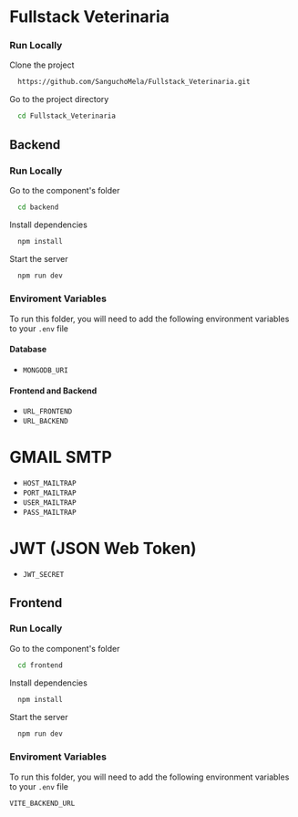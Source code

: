 # Fullstack Veterinaria 

### Run Locally

Clone the project

```bash
  https://github.com/SanguchoMela/Fullstack_Veterinaria.git
```

Go to the project directory

```bash
  cd Fullstack_Veterinaria
```
## Backend

### Run Locally

Go to the component's folder 

```bash
  cd backend
```

Install dependencies

```bash
  npm install
```

Start the server

```bash
  npm run dev
```

### Enviroment Variables

To run this folder, you will need to add the following environment variables to your `.env` file

#### Database
- `MONGODB_URI`

#### Frontend and Backend
- `URL_FRONTEND` 
- `URL_BACKEND`

# GMAIL SMTP
- `HOST_MAILTRAP` 
- `PORT_MAILTRAP` 
- `USER_MAILTRAP` 
- `PASS_MAILTRAP` 

# JWT (JSON Web Token)
- `JWT_SECRET` 

## Frontend

### Run Locally

Go to the component's folder

```bash
  cd frontend
```

Install dependencies

```bash
  npm install
```

Start the server

```bash
  npm run dev
```

### Enviroment Variables

To run this folder, you will need to add the following environment variables to your `.env` file

`VITE_BACKEND_URL`
